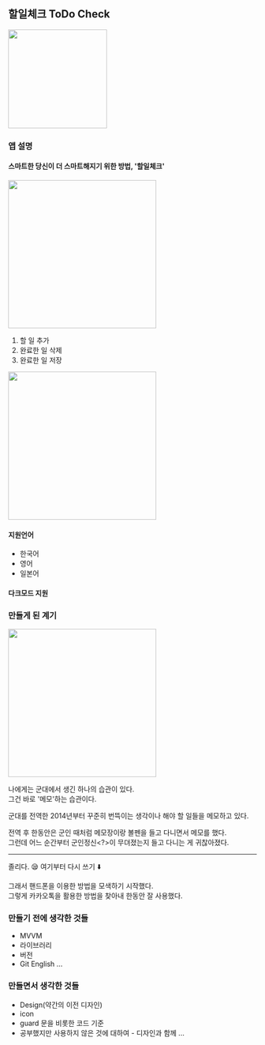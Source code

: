 ## 할일체크 ToDo Check

<a href="https://apps.apple.com/app/id1487827079">
<img src = "https://user-images.githubusercontent.com/38850628/68924122-5ab43c80-07c3-11ea-857a-1b53eeb16cab.png" width = 200/>
</a>

### 앱 설명

#### 스마트한 당신이 더 스마트해지기 위한 방법, '할일체크'

<img src = "https://user-images.githubusercontent.com/38850628/68876123-4fbbc680-0747-11ea-8164-65d4cdc8fd83.gif" width = 300/>

1. 할 일 추가
2. 완료한 일 삭제
3. 완료한 일 저장

<img src = "https://user-images.githubusercontent.com/38850628/68876791-5bf45380-0748-11ea-8843-53e3cd04735f.JPG" width = 300/>

#### 지원언어

- 한국어
- 영어
- 일본어

#### 다크모드 지원

### 만들게 된 계기

<img src = "https://user-images.githubusercontent.com/38850628/68874538-b7244700-0744-11ea-96f2-a40942152841.PNG" width = 300/>

나에게는 군대에서 생긴 하나의 습관이 있다.  
그건 바로 '메모'하는 습관이다.

군대를 전역한 2014년부터 꾸준히 번뜩이는 생각이나 해야 할 일들을 메모하고 있다.

전역 후 한동안은 군인 때처럼 메모장이랑 볼펜을 들고 다니면서 메모를 했다.  
그런데 어느 순간부터 군인정신<?>이 무뎌졌는지 들고 다니는 게 귀찮아졌다.

---

졸리다. 😪
여기부터 다시 쓰기 ⬇️

그래서 핸드폰을 이용한 방법을 모색하기 시작했다.  
그렇게 카카오톡을 활용한 방법을 찾아내 한동안 잘 사용했다.

### 만들기 전에 생각한 것들

- MVVM
- 라이브러리
- 버전
- Git English
  ...

### 만들면서 생각한 것들

- Design(약간의 이전 디자인)
- icon
- guard 문을 비롯한 코드 기준
- 공부했지만 사용하지 않은 것에 대하여 - 디자인과 함께
  ...
